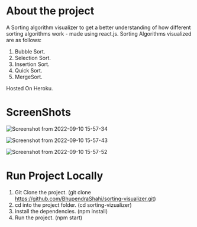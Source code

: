 # About the project

A Sorting algorithm visualizer to get a better understanding of how different sorting algorithms work - made using react.js.
Sorting Algorithms visualized are as follows:
1. Bubble Sort.
2. Selection Sort.
3. Insertion Sort.
4. Quick Sort.
5. MergeSort.

Hosted On Heroku.

# ScreenShots

![Screenshot from 2022-09-10 15-57-34](https://user-images.githubusercontent.com/62903302/189479322-c525b706-1ece-42c2-a66d-5baf4844b690.png)

![Screenshot from 2022-09-10 15-57-43](https://user-images.githubusercontent.com/62903302/189479329-6b846dc7-2c78-470a-8d19-cd2b7c0cc2f5.png)

![Screenshot from 2022-09-10 15-57-52](https://user-images.githubusercontent.com/62903302/189479331-619057ea-02fb-4035-bba1-9917516d0057.png)

# Run Project Locally
1. Git Clone the project. (git clone https://github.com/BhupendraShahi/sorting-visualizer.git)
2. cd into the project folder. (cd sorting-vizualizer)
3. install the dependencies. (npm install)
4. Run the project. (npm start)
